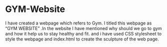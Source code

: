 # GYM-Website
I have created a webpage which refers to Gym. I titled this webpage as “GYM WEBSITE” .In the website I have mentioned why should we go to gym and how it help us to stay  healthy and fit.  and i have used CSS  stylesheet to style the webpage and index.html to create the sculpture of  the web page.
